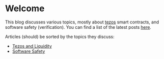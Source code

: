 # Welcome

This blog discusses various topics, mostly about [tezos] smart contracts, and software safety
(verification). You can find a list of the latest posts [here][latest].

Articles (should) be sorted by the topics they discuss:
- [Tezos and Liquidity]
- [Software Safety]

[tezos]: https://tezos.com/ (Tezos official page)
[rust]: https://www.rust-lang.org (Rust's official page)
[latest]: latest.md (This blog's latest posts)
[Tezos and Liquidity]: ../tezos/index.md (Tezos and Liquidity posts)
[Software Safety]: ../safety/index.md (Software safety posts)